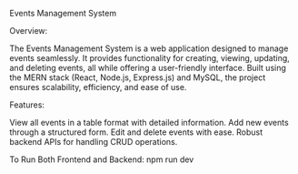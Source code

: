 Events Management System

Overview:

The Events Management System is a web application designed to manage events seamlessly. It provides functionality for creating, viewing, updating, and deleting events, all while offering a user-friendly interface. Built using the MERN stack (React, Node.js, Express.js) and MySQL, the project ensures scalability, efficiency, and ease of use.

Features:

View all events in a table format with detailed information.
Add new events through a structured form.
Edit and delete events with ease.
Robust backend APIs for handling CRUD operations.

To Run Both Frontend and Backend:
npm run dev
